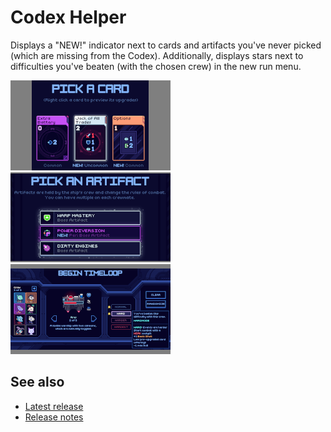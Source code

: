 # Codex Helper

Displays a "NEW!" indicator next to cards and artifacts you've never picked (which are missing from the Codex). Additionally, displays stars next to difficulties you've beaten (with the chosen crew) in the new run menu.

[![Card reward screenshot](images/card-reward-thumb.png)](images/card-reward.png)
[![Artifact reward screenshot](images/artifact-reward-thumb.png)](images/artifact-reward.png)
[![New run difficulties screenshot](images/new-run-difficulties-thumb.png)](images/new-run-difficulties.png)

## See also
* [Latest release](https://github.com/Shockah/Cobalt-Core-Mods/releases/tag/release%2Fcodex-helper-1.1.2)
* [Release notes](release-notes.md)